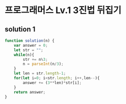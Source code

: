 # 프로그래머스 Lv.1 3진법 뒤집기

## solution 1

```javascript
function solution(n) {
    var answer = 0;
    let str = "";
    while(n){
        str += n%3;
        n = parseInt(n/3);
    }
    let len = str.length-1;
    for(let i=0; i<str.length; i++,len--){
        answer += (3**len)*str[i];
    }
    return answer;
}
```